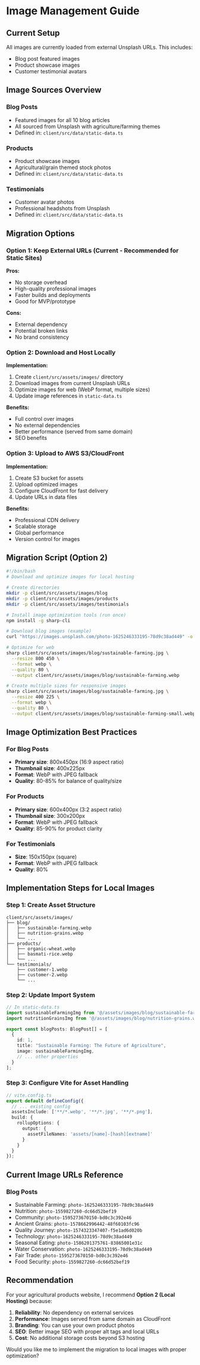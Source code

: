 # Image Management Guide

## Current Setup
All images are currently loaded from external Unsplash URLs. This includes:
- Blog post featured images
- Product showcase images  
- Customer testimonial avatars

## Image Sources Overview

### Blog Posts
- Featured images for all 10 blog articles
- All sourced from Unsplash with agriculture/farming themes
- Defined in: `client/src/data/static-data.ts`

### Products
- Product showcase images
- Agricultural/grain themed stock photos
- Defined in: `client/src/data/static-data.ts`

### Testimonials
- Customer avatar photos
- Professional headshots from Unsplash
- Defined in: `client/src/data/static-data.ts`

## Migration Options

### Option 1: Keep External URLs (Current - Recommended for Static Sites)
**Pros:**
- No storage overhead
- High-quality professional images
- Faster builds and deployments
- Good for MVP/prototype

**Cons:**
- External dependency
- Potential broken links
- No brand consistency

### Option 2: Download and Host Locally
**Implementation:**
1. Create `client/src/assets/images/` directory
2. Download images from current Unsplash URLs
3. Optimize images for web (WebP format, multiple sizes)
4. Update image references in `static-data.ts`

**Benefits:**
- Full control over images
- No external dependencies
- Better performance (served from same domain)
- SEO benefits

### Option 3: Upload to AWS S3/CloudFront
**Implementation:**
1. Create S3 bucket for assets
2. Upload optimized images
3. Configure CloudFront for fast delivery
4. Update URLs in data files

**Benefits:**
- Professional CDN delivery
- Scalable storage
- Global performance
- Version control for images

## Migration Script (Option 2)

```bash
#!/bin/bash
# Download and optimize images for local hosting

# Create directories
mkdir -p client/src/assets/images/blog
mkdir -p client/src/assets/images/products  
mkdir -p client/src/assets/images/testimonials

# Install image optimization tools (run once)
npm install -g sharp-cli

# Download blog images (example)
curl "https://images.unsplash.com/photo-1625246333195-78d9c38ad449" -o client/src/assets/images/blog/sustainable-farming.jpg

# Optimize for web
sharp client/src/assets/images/blog/sustainable-farming.jpg \
  --resize 800 450 \
  --format webp \
  --quality 80 \
  --output client/src/assets/images/blog/sustainable-farming.webp

# Create multiple sizes for responsive images
sharp client/src/assets/images/blog/sustainable-farming.jpg \
  --resize 400 225 \
  --format webp \
  --quality 80 \
  --output client/src/assets/images/blog/sustainable-farming-small.webp
```

## Image Optimization Best Practices

### For Blog Posts
- **Primary size**: 800x450px (16:9 aspect ratio)
- **Thumbnail size**: 400x225px
- **Format**: WebP with JPEG fallback
- **Quality**: 80-85% for balance of quality/size

### For Products
- **Primary size**: 600x400px (3:2 aspect ratio)  
- **Thumbnail size**: 300x200px
- **Format**: WebP with JPEG fallback
- **Quality**: 85-90% for product clarity

### For Testimonials
- **Size**: 150x150px (square)
- **Format**: WebP with JPEG fallback  
- **Quality**: 80%

## Implementation Steps for Local Images

### Step 1: Create Asset Structure
```
client/src/assets/images/
├── blog/
│   ├── sustainable-farming.webp
│   ├── nutrition-grains.webp
│   └── ...
├── products/
│   ├── organic-wheat.webp
│   ├── basmati-rice.webp
│   └── ...
└── testimonials/
    ├── customer-1.webp
    ├── customer-2.webp
    └── ...
```

### Step 2: Update Import System
```typescript
// In static-data.ts
import sustainableFarmingImg from '@/assets/images/blog/sustainable-farming.webp';
import nutritionGrainsImg from '@/assets/images/blog/nutrition-grains.webp';

export const blogPosts: BlogPost[] = [
  {
    id: 1,
    title: "Sustainable Farming: The Future of Agriculture",
    image: sustainableFarmingImg,
    // ... other properties
  }
];
```

### Step 3: Configure Vite for Asset Handling
```typescript
// vite.config.ts
export default defineConfig({
  // ... existing config
  assetsInclude: ['**/*.webp', '**/*.jpg', '**/*.png'],
  build: {
    rollupOptions: {
      output: {
        assetFileNames: 'assets/[name]-[hash][extname]'
      }
    }
  }
});
```

## Current Image URLs Reference

### Blog Posts
- Sustainable Farming: `photo-1625246333195-78d9c38ad449`
- Nutrition: `photo-1559827260-dc66d52bef19`
- Community: `photo-1595273670150-bd0c3c392e46`
- Ancient Grains: `photo-1578662996442-48f60103fc96`
- Quality Journey: `photo-1574323347407-f5e1ad6d020b`
- Technology: `photo-1625246333195-78d9c38ad449`
- Seasonal Eating: `photo-1586201375761-83865001e31c`
- Water Conservation: `photo-1625246333195-78d9c38ad449`
- Fair Trade: `photo-1595273670150-bd0c3c392e46`
- Food Security: `photo-1559827260-dc66d52bef19`

## Recommendation

For your agricultural products website, I recommend **Option 2 (Local Hosting)** because:

1. **Reliability**: No dependency on external services
2. **Performance**: Images served from same domain as CloudFront
3. **Branding**: You can use your own product photos
4. **SEO**: Better image SEO with proper alt tags and local URLs
5. **Cost**: No additional storage costs beyond S3 hosting

Would you like me to implement the migration to local images with proper optimization?
